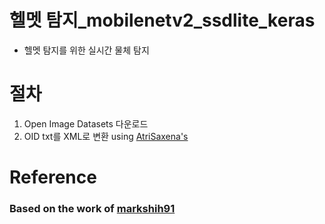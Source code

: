 # 헬멧 탐지_mobilenetv2_ssdlite_keras

- 헬멧 탐지를 위한 실시간 물체 탐지

# 절차
1. Open Image Datasets 다운로드
2. OID txt를 XML로 변환 using [AtriSaxena's](https://github.com/AtriSaxena/OIDv4_to_VOC)

 
# Reference

### Based on the work of  [markshih91](https://github.com/markshih91/mobilenet_v2_ssdlite_keras)
